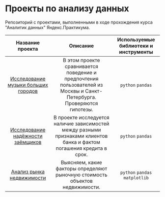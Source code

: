 # Проекты по анализу данных
Репозиторий с проектами, выполненными в ходе прохождения курса "Аналитик данных" Яндекс.Практикума.

| Название проекта | Описание | Используемые библиотеки и инструменты |
| :--------------------: | :---------------------: |:---------------------------:|
| [Исследование музыки больших городов](https://github.com/adrobysheva/Yandex_Practicum_DA/tree/main/01_%D0%98%D1%81%D1%81%D0%BB%D0%B5%D0%B4%D0%BE%D0%B2%D0%B0%D0%BD%D0%B8%D0%B5%20%D0%BF%D0%BE%D0%BB%D1%8C%D0%B7%D0%BE%D0%B2%D0%B0%D1%82%D0%B5%D0%BB%D0%B5%D0%B9%20%D1%81%D0%B5%D1%80%D0%B2%D0%B8%D1%81%D0%B0%20%D0%AF%D0%BD%D0%B4%D0%B5%D0%BA%D1%81.%D0%9C%D1%83%D0%B7%D1%8B%D0%BA%D0%B0) | В этом проекте сравнивается поведение и предпочтения пользователей из Москвы и Санкт-Петербурга. Проверяются гипотезы. | `python` `pandas` |
| [Исследование надёжности заёмщиков](https://github.com/adrobysheva/Yandex_Practicum_DA/tree/main/02_%D0%98%D1%81%D1%81%D0%BB%D0%B5%D0%B4%D0%BE%D0%B2%D0%B0%D0%BD%D0%B8%D0%B5%20%D0%BD%D0%B0%D0%B4%D1%91%D0%B6%D0%BD%D0%BE%D1%81%D1%82%D0%B8%20%D0%B7%D0%B0%D1%91%D0%BC%D1%89%D0%B8%D0%BA%D0%BE%D0%B2) | В проекте исследуется наличие зависимостей между разными признаками клиентов банка и фактом погашения кредита в срок. | `python` `pandas` |
| [Анализ рынка недвижимости](https://github.com/adrobysheva/Yandex_Practicum_DA/tree/main/03_%D0%98%D1%81%D1%81%D0%BB%D0%B5%D0%B4%D0%BE%D0%B2%D0%B0%D0%BD%D0%B8%D0%B5%20%D0%BE%D0%B1%D1%8A%D1%8F%D0%B2%D0%BB%D0%B5%D0%BD%D0%B8%D0%B9%20%D0%BE%20%D0%BF%D1%80%D0%BE%D0%B4%D0%B0%D0%B6%D0%B5%20%D0%BA%D0%B2%D0%B0%D1%80%D1%82%D0%B8%D1%80) | Выясняем, какие факторы определяют рыночную стоимость объектов недвижимости.| `python` `pandas` `matplotlib` |
